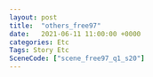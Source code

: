 ```yaml
---
layout: post
title:  "others_free97"
date:   2021-06-11 11:00:00 +0000
categories: Etc
Tags: Story Etc
SceneCode: ["scene_free97_q1_s20"]
---
```

